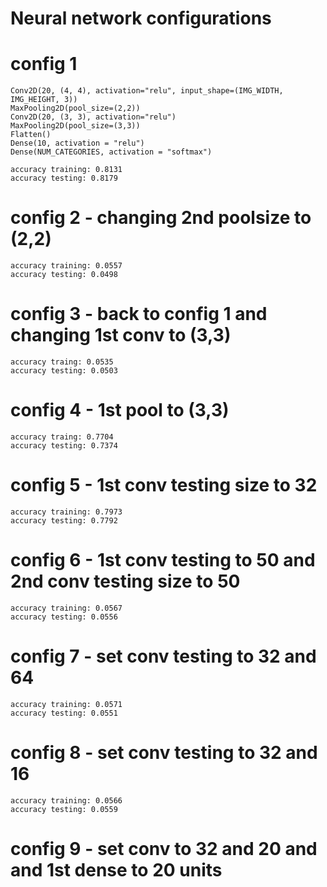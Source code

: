 # Neural network configurations


# config 1
    Conv2D(20, (4, 4), activation="relu", input_shape=(IMG_WIDTH, IMG_HEIGHT, 3))
    MaxPooling2D(pool_size=(2,2))
    Conv2D(20, (3, 3), activation="relu")
    MaxPooling2D(pool_size=(3,3))
    Flatten()
    Dense(10, activation = "relu")
    Dense(NUM_CATEGORIES, activation = "softmax")

    accuracy training: 0.8131
    accuracy testing: 0.8179

# config 2 - changing 2nd poolsize to (2,2)

    accuracy training: 0.0557 
    accuracy testing: 0.0498

# config 3 - back to config 1 and changing 1st conv to (3,3)

    accuracy traing: 0.0535
    accuracy testing: 0.0503

# config 4 - 1st pool to (3,3)

    accuracy traing: 0.7704
    accuracy testing: 0.7374

# config 5 - 1st conv testing size to 32

    accuracy training: 0.7973
    accuracy testing: 0.7792

# config 6 - 1st conv testing to 50 and 2nd conv testing size to 50

    accuracy training: 0.0567
    accuracy testing: 0.0556

# config 7 - set conv testing to 32 and 64

    accuracy training: 0.0571
    accuracy testing: 0.0551

# config 8 - set conv testing to 32 and 16

    accuracy training: 0.0566
    accuracy testing: 0.0559

# config 9 - set conv to 32 and 20 and and 1st dense to 20 units